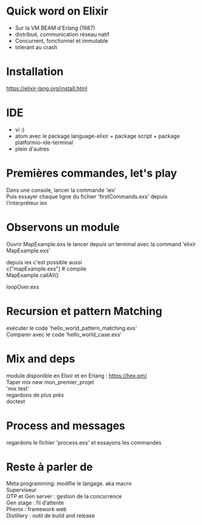 # Quick word on Elixir
 - Sur la VM BEAM d'Erlang (1987)
 - distribué, communication réseau natif
 - Concurrent, fonctionnel et immutable
 - tolerant au crash

# Installation
https://elixir-lang.org/install.html

# IDE
- vi  :)
- atom avec le package language-elixir + package script  + package  platformio-ide-terminal
- plein d'autres

# Premières commandes, let's play
Dans une console, lancer la commande 'iex'  
Puis essayer chaque ligne du fichier 'firstCommands.exs' depuis l'interpréteur iex  

# Observons un module
Ouvrir MapExample.exs
le lancer depuis un terminal avec la command 'elixir MapExample.exs'

depuis iex c'est possible aussi  
c("mapExample.exs") # compile  
MapExample.callAll()

loopOver.exs

# Recursion et pattern Matching
exécuter le code 'hello_world_pattern_matching.exs'  
Comparer avec le code 'hello_world_case.exs'

# Mix and deps
module disponible en Elixir et en Erlang : https://hex.pm/   
Taper mix new mon_premier_projet  
'mix test'  
regardons de plus près  
doctest  

# Process and messages
regardons le fichier 'process.exs' et essayons les commandes  


# Reste à parler de
Meta programming:	modifie le langage. aka macro  
Superviseur  
OTP et Gen server : gestion de la concurrence  
Gen stage : fil d’attente  
Phenix : framework web  
Distillery : outil de build and release
